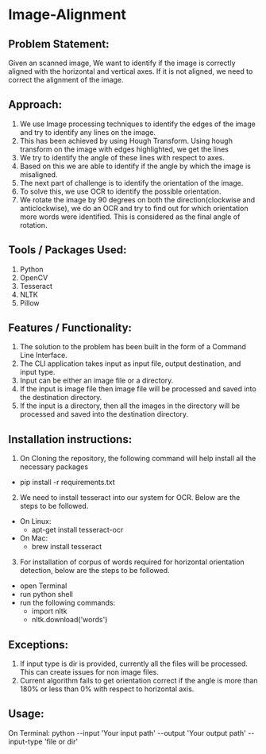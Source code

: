 # Image-Alignment
## Problem Statement:
Given an scanned image, We want to identify if the image is correctly aligned with the horizontal and vertical axes.
If it is not aligned, we need to correct the alignment of the image.

## Approach:
1. We use Image processing techniques to identify the edges of the image and try to identify any lines on the image.
2. This has been achieved by using Hough Transform. Using hough transform on the image with edges highlighted, we get the lines
3. We try to identify the angle of these lines with respect to axes.
4. Based on this we are able to identify if the angle by which the image is misaligned.
5. The next part of challenge is to identify the orientation of the image.
6. To solve this, we use OCR to identify the possible orientation.
7. We rotate the image by 90 degrees on both the direction(clockwise and anticlockwise), we do an OCR and try to find out for which orientation more words were identified. This is considered as the final angle of rotation.

## Tools / Packages Used:
1. Python
2. OpenCV
3. Tesseract
4. NLTK
5. Pillow

## Features / Functionality:
1. The solution to the problem has been built in the form of a Command Line Interface.
2. The CLI application takes input as input file, output destination, and input type.
3. Input can be either an image file or a directory.
4. If the input is image file then image file will be processed and saved into the destination directory.
5. If the input is a directory, then all the images in the directory will be processed and saved into the destination directory.

## Installation instructions:
1. On Cloning the repository, the following command will help install all the necessary packages
  - pip install -r requirements.txt
2. We need to install tesseract into our system for OCR. Below are the steps to be followed.
  - On Linux:
    - apt-get install tesseract-ocr
  - On Mac:
    - brew install tesseract
3. For installation of corpus of words required for horizontal orientation detection, below are the steps to be followed.
  - open Terminal
  - run python shell
  - run the following commands:
    - import nltk
    - nltk.download('words')

## Exceptions:
1. If input type is dir is provided, currently all the files will be processed. This can create issues for non image files.
2. Current algorithm fails to get orientation correct if the angle is more than 180% or less than 0% with respect to horizontal axis.

## Usage:
On Terminal:
python --input 'Your input path' --output 'Your output path' --input-type 'file or dir'
